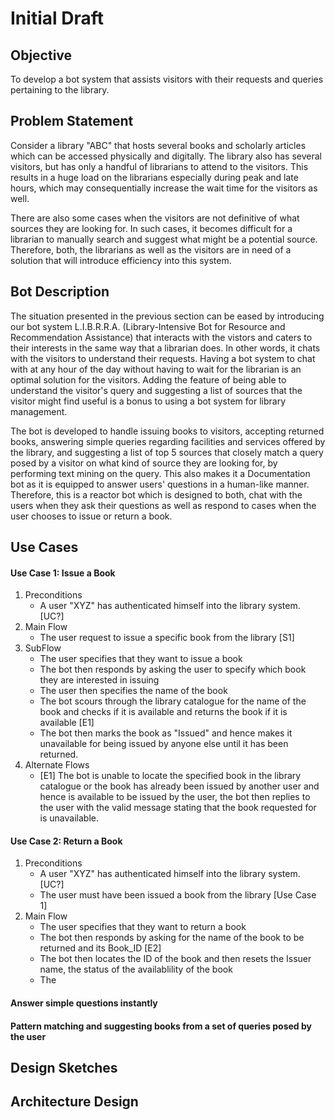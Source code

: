 # Initial Draft 

## Objective 
To develop a bot system that assists visitors with their requests and queries pertaining to the library. 
## Problem Statement  
Consider a library "ABC" that hosts several books and scholarly articles which can be accessed physically and digitally. The library also has several visitors, but has only a handful of librarians to attend to the visitors. This results in a huge load on the librarians especially during peak and late hours, which may consequentially increase the wait time for the visitors as well. 

There are also some cases when the visitors are not definitive of what sources they are looking for. In such cases, it becomes difficult for a librarian to manually search and suggest what might be a potential source. Therefore, both, the librarians as well as the visitors are in need of a solution that will introduce efficiency into this system. 

## Bot Description

The situation presented in the previous section can be eased by introducing our bot system L.I.B.R.R.A. (Library-Intensive Bot for Resource and Recommendation Assistance) that interacts with the vistors and caters to their interests in the same way that a librarian does. In other words, it chats with the visitors to understand their requests. Having a bot system to chat with at any hour of the day without having to wait for the librarian is an optimal solution for the visitors. Adding the feature of being able to understand the visitor's query and suggesting a list of sources that the visitor might find useful is a bonus to using a bot system for library management.  

The bot is developed to handle issuing books to visitors, accepting returned books, answering simple queries regarding facilities and services offered by the library, and suggesting a list of top 5 sources that closely match a query posed by a visitor on what kind of source they are looking for, by performing text mining on the query. This also makes it a Documentation bot as it is equipped to answer users' questions in a human-like manner. Therefore, this is a reactor bot which is designed to both, chat with the users when they ask their questions as well as respond to cases when the user chooses to issue or return a book.

## Use Cases 
#### Use Case 1: Issue a Book 
1. Preconditions 
   - A user "XYZ" has authenticated himself into the library system. [UC?]
2. Main Flow 
   - The user request to issue a specific book from the library [S1]
3. SubFlow 
   - The user specifies that they want to issue a book
   - The bot then responds by asking the user to specify which book they are interested in issuing 
   - The user then specifies the name of the book
   - The bot scours through the library catalogue for the name of the book and checks if it is available and returns the book if it is available [E1]
   - The bot then marks the book as "Issued" and hence makes it unavailable for being issued by anyone else until it has been returned. 
4. Alternate Flows
   - [E1] The bot is unable to locate the specified book in the library catalogue or the book has already been issued by another user and hence is available to be issued by the user,  the bot then replies to the user with the valid message stating that the book requested for is unavailable. 
        
#### Use Case 2: Return a Book 
1. Preconditions 
   - A user "XYZ" has authenticated himself into the library system. [UC?]
   - The user must have been issued a book from the library [Use Case 1]
2. Main Flow 
   - The user specifies that they want to return a book 
   - The bot then responds by asking for the name of the book to be returned and its Book_ID [E2]
   - The bot then locates the ID of the book and then resets the Issuer name, the status of the availablility of the book
   - The 
#### Answer simple questions instantly
#### Pattern matching and suggesting books from a set of queries posed by the user 
## Design Sketches 
## Architecture Design 


